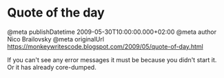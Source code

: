 # Quote of the day

@meta publishDatetime 2009-05-30T10:00:00.000+02:00
@meta author Nico Brailovsky
@meta originalUrl https://monkeywritescode.blogspot.com/2009/05/quote-of-day.html

If you can't see any error messages it must be because you didn't start it. Or it has already core-dumped.

